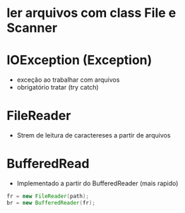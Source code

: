 # ler arquivos com class File e Scanner
# IOException (Exception)
  - exceção ao trabalhar com arquivos
  - obrigatório tratar (try catch)
# FileReader
- Strem de leitura de caractereses a partir de arquivos

# BufferedRead
- Implementado a partir do BufferedReader (mais rapido)
```java
fr = new FileReader(path);
br = new BufferedReader(fr);
```